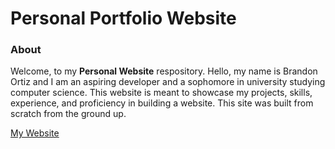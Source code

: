 # Personal Portfolio Website 

### About 
Welcome, to my **Personal Website** respository. Hello, my name is Brandon Ortiz and I am an aspiring developer and a sophomore in university studying computer science. This website is meant to showcase my projects, skills, experience, and proficiency in building a website. This site was built from scratch from the ground up.

[My Website](https://brandonortiz.dev/)
